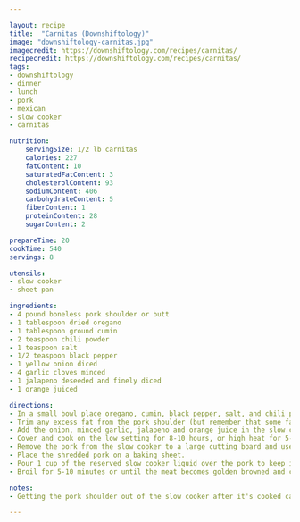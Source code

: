 ```yaml
---

layout: recipe
title:  "Carnitas (Downshiftology)"
image: "downshiftology-carnitas.jpg"
imagecredit: https://downshiftology.com/recipes/carnitas/
recipecredit: https://downshiftology.com/recipes/carnitas/
tags: 
- downshiftology
- dinner
- lunch
- pork 
- mexican
- slow cooker
- carnitas

nutrition:
    servingSize: 1/2 lb carnitas
    calories: 227
    fatContent: 10
    saturatedFatContent: 3
    cholesterolContent: 93
    sodiumContent: 406
    carbohydrateContent: 5
    fiberContent: 1
    proteinContent: 28
    sugarContent: 2

prepareTime: 20
cookTime: 540
servings: 8

utensils:
- slow cooker
- sheet pan

ingredients:
- 4 pound boneless pork shoulder or butt
- 1 tablespoon dried oregano
- 1 tablespoon ground cumin
- 2 teaspoon chili powder
- 1 teaspoon salt
- 1/2 teaspoon black pepper
- 1 yellow onion diced
- 4 garlic cloves minced
- 1 jalapeno deseeded and finely diced
- 1 orange juiced

directions:
- In a small bowl place oregano, cumin, black pepper, salt, and chili powder, then stir together.
- Trim any excess fat from the pork shoulder (but remember that some fat is good), then rub the spice mixture generously around the entire pork shoulder and place in the slow cooker.
- Add the onion, minced garlic, jalapeno and orange juice in the slow cooker.
- Cover and cook on the low setting for 8-10 hours, or high heat for 5-6 hours (until the meat falls apart).
- Remove the pork from the slow cooker to a large cutting board and use two forks to shred the meat. Don't get rid of the liquid as you will be using it later.
- Place the shredded pork on a baking sheet.
- Pour 1 cup of the reserved slow cooker liquid over the pork to keep it moist and tender.
- Broil for 5-10 minutes or until the meat becomes golden browned and crispy on the edges.

notes:
- Getting the pork shoulder out of the slow cooker after it's cooked can be a little difficult, given that it's so tender and will likely fall apart. I recommend using a spatula underneath to support it when removing.

---
```


